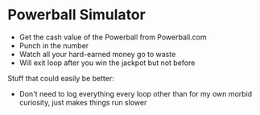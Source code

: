 # Powerball Simulator
- Get the cash value of the Powerball from Powerball.com
- Punch in the number
- Watch all your hard-earned money go to waste
- Will exit loop after you win the jackpot but not before

Stuff that could easily be better:
- Don't need to log everything every loop other than for my own morbid curiosity, just makes things run slower
